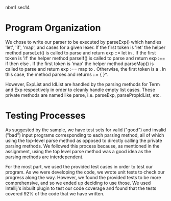 nbm1
sec14

# Program Organization

We chose to write our parser to be executed by parseExp() which handles 'let', 'if', 'map', and <binary-exp>
cases for a given lexer. If the first token is 'let' the helper method parseLet() is called to parse and return
exp ::= let <prop-def-list> in <exp>. If the first token is 'if' the helper method parseIf() is called to parse and
return exp :== if <exp> then <exp> else <exp>. If the first token is 'map' the helper method parseMap() is called
to parse and return exp :== map <id-list> to <exp>. Otherwise, the first token is a <binary-exp>. In this case, the
method parses and returns <binary-exp> ::= <term> { <biop> <exp> }*.

However, ExpList and IdList are handled by the parsing methods for Term and Exp respectively in order to
cleanly handle empty list cases. These private methods are named like
parse<Symbol>, i.e. parseExp, parsePropIdList, etc.


# Testing Processes

As suggested by the sample, we have test sets for valid ("good") and invalid ("bad")
input programs corresponding to each parsing method, all of which using the top-level parse
method as opposed to directly calling the private parsing methods. We followed this process because, as mentioned
in the assignment, using the top level parse method was a good idea as the parsing methods are interdependent.


For the most part, we used the provided test cases in order to test our program. As we were developing the code,
we wrote unit tests to check our progress along the way. However, we found the provided tests to be more comprehensive,
and so we ended up deciding to use those. We used Intellij's inbuilt plugin to test our code coverage and found that the
tests covered 92% of the code that we have written.